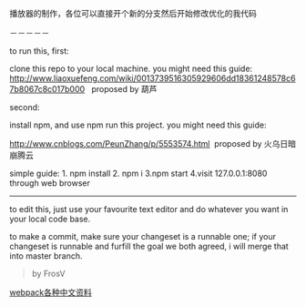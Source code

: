 
播放器的制作，各位可以直接开个新的分支然后开始修改优化的我代码

 －－－－－ 
 
 to run this, first: 

 
 clone this repo to your local machine. you might need this guide: http://www.liaoxuefeng.com/wiki/0013739516305929606dd18361248578c67b8067c8c017b000   proposed by 葫芦 

 second: 
 
 
 install npm, and use npm run this project. you might need this guide: 
 
 http://www.cnblogs.com/PeunZhang/p/5553574.html  proposed by 火乌日暗崩腾云 

 simple guide:   1. npm install 2. npm i 3.npm start  4.visit 127.0.0.1:8080 through web browser

-------
 
 to edit this, just use your favourite text editor and do whatever you want in your local code base. 

 
 to make a commit, make sure your changeset is a runnable one; if your changeset is runnable and furfill the goal we both agreed, i will merge that into master branch. 


 > by FrosV 

 [webpack各种中文资料](http://www.cnblogs.com/vajoy/p/4650467.html)
